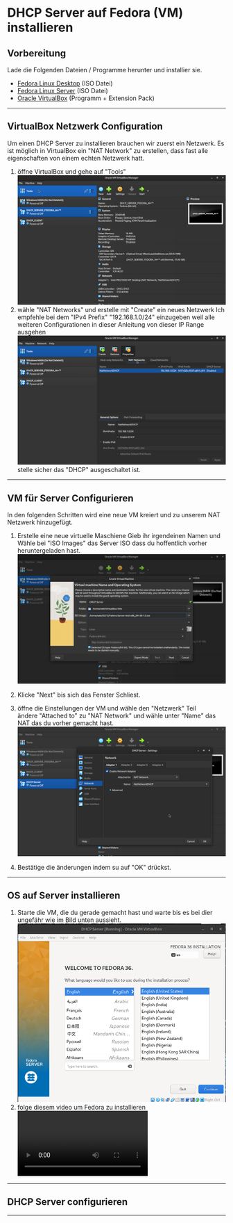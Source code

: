 # DHCP Server auf Fedora (VM) installieren

## Vorbereitung
Lade die Folgenden Dateien / Programme herunter und installier sie.
- [Fedora Linux Desktop](https://getfedora.org/en/workstation/) (ISO Datei)
- [Fedora Linux Server](https://getfedora.org/en/server/) (ISO Datei)
- [Oracle VirtualBox](https://www.virtualbox.org/wiki/Downloads) (Programm + Extension Pack)
---
## VirtualBox Netzwerk Configuration
Um einen DHCP Server zu installieren brauchen wir zuerst ein Netzwerk. Es ist möglich in VirtualBox ein "NAT Network" zu erstellen, dass fast alle eigenschaften von einem echten Netzwerk hatt.
1. öffne VirtualBox und gehe auf "Tools" <br>
    ![](/Dateien/Bilder/DHCP_Setup/1.png)
2. wähle "NAT Networks" und erstelle mit "Create" ein neues Netzwerk Ich empfehle bei dem "IPv4 Prefix" "192.168.1.0/24" einzugeben weil alle weiteren Configurationen in dieser Anleitung von dieser IP Range ausgehen <br>
    ![](/Dateien/Bilder/DHCP_Setup/2.png)
    stelle sicher das "DHCP" ausgeschaltet ist.

---

## VM für Server Configurieren

In den folgenden Schritten wird eine neue VM kreiert und zu unserem NAT Netzwerk hinzugefügt.
1. Erstelle eine neue virtuelle Maschiene Gieb ihr irgendeinen Namen und Wähle bei "ISO Images" das Server ISO dass du hoffentlich vorher heruntergeladen hast. <br>
![](/Dateien/Bilder/DHCP_Setup/3.png)

2. Klicke "Next" bis sich das Fenster Schliest.
3. öffne die Einstellungen der VM und wähle den "Netzwerk" Teil<br>
    ändere "Attached to" zu "NAT Network" und wähle unter "Name" das NAT das du vorher gemacht hast.
    ![](/Dateien/Bilder/DHCP_Setup/4.png)
4. Bestätige die änderungen indem su auf "OK" drückst.

---

## OS auf Server installieren
1. Starte die VM, die du gerade gemacht hast und warte bis es bei dier ungefähr wie im Bild unten aussieht. <br>
![](/Dateien/Bilder/DHCP_Setup/5.png)
2. folge diesem video um Fedora zu installieren
![Video](/Dateien/Videos/1.mp4)
---

## DHCP Server configurieren


--- 

